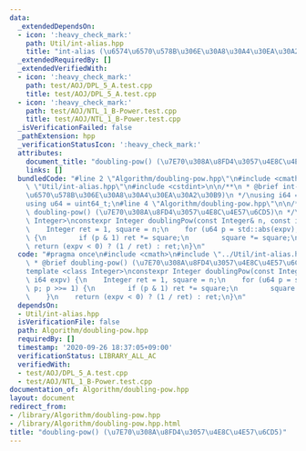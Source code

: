```yaml
---
data:
  _extendedDependsOn:
  - icon: ':heavy_check_mark:'
    path: Util/int-alias.hpp
    title: "int-alias (\u6574\u6570\u578B\u306E\u30A8\u30A4\u30EA\u30A2\u30B9)"
  _extendedRequiredBy: []
  _extendedVerifiedWith:
  - icon: ':heavy_check_mark:'
    path: test/AOJ/DPL_5_A.test.cpp
    title: test/AOJ/DPL_5_A.test.cpp
  - icon: ':heavy_check_mark:'
    path: test/AOJ/NTL_1_B-Power.test.cpp
    title: test/AOJ/NTL_1_B-Power.test.cpp
  _isVerificationFailed: false
  _pathExtension: hpp
  _verificationStatusIcon: ':heavy_check_mark:'
  attributes:
    document_title: "doubling-pow() (\u7E70\u308A\u8FD4\u3057\u4E8C\u4E57\u6CD5)"
    links: []
  bundledCode: "#line 2 \"Algorithm/doubling-pow.hpp\"\n#include <cmath>\n#line 2\
    \ \"Util/int-alias.hpp\"\n#include <cstdint>\n\n/**\n * @brief int-alias (\u6574\
    \u6570\u578B\u306E\u30A8\u30A4\u30EA\u30A2\u30B9)\n */\nusing i64 = int64_t;\n\
    using u64 = uint64_t;\n#line 4 \"Algorithm/doubling-pow.hpp\"\n\n/**\n * @brief\
    \ doubling-pow() (\u7E70\u308A\u8FD4\u3057\u4E8C\u4E57\u6CD5)\n */\ntemplate <class\
    \ Integer>\nconstexpr Integer doublingPow(const Integer& n, const i64 expv) {\n\
    \    Integer ret = 1, square = n;\n    for (u64 p = std::abs(expv); p; p >>= 1)\
    \ {\n        if (p & 1) ret *= square;\n        square *= square;\n    }\n   \
    \ return (expv < 0) ? (1 / ret) : ret;\n}\n"
  code: "#pragma once\n#include <cmath>\n#include \"../Util/int-alias.hpp\"\n\n/**\n\
    \ * @brief doubling-pow() (\u7E70\u308A\u8FD4\u3057\u4E8C\u4E57\u6CD5)\n */\n\
    template <class Integer>\nconstexpr Integer doublingPow(const Integer& n, const\
    \ i64 expv) {\n    Integer ret = 1, square = n;\n    for (u64 p = std::abs(expv);\
    \ p; p >>= 1) {\n        if (p & 1) ret *= square;\n        square *= square;\n\
    \    }\n    return (expv < 0) ? (1 / ret) : ret;\n}\n"
  dependsOn:
  - Util/int-alias.hpp
  isVerificationFile: false
  path: Algorithm/doubling-pow.hpp
  requiredBy: []
  timestamp: '2020-09-26 18:37:05+09:00'
  verificationStatus: LIBRARY_ALL_AC
  verifiedWith:
  - test/AOJ/DPL_5_A.test.cpp
  - test/AOJ/NTL_1_B-Power.test.cpp
documentation_of: Algorithm/doubling-pow.hpp
layout: document
redirect_from:
- /library/Algorithm/doubling-pow.hpp
- /library/Algorithm/doubling-pow.hpp.html
title: "doubling-pow() (\u7E70\u308A\u8FD4\u3057\u4E8C\u4E57\u6CD5)"
---
```

